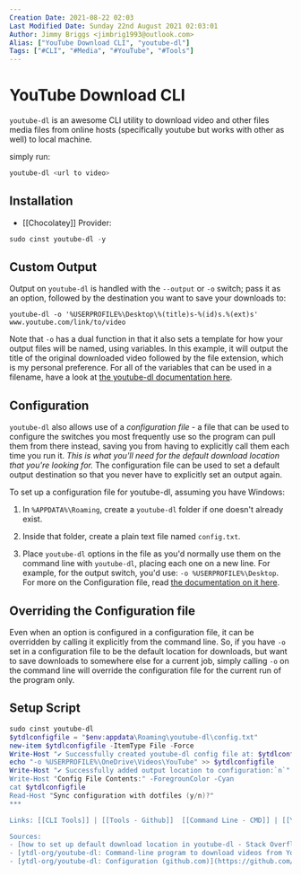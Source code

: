 ```yaml
---
Creation Date: 2021-08-22 02:03
Last Modified Date: Sunday 22nd August 2021 02:03:01
Author: Jimmy Briggs <jimbrig1993@outlook.com>
Alias: ["YouTube Download CLI", "youtube-dl"] 
Tags: ["#CLI", "#Media", "#YouTube", "#Tools"]
---
```


# YouTube Download CLI

`youtube-dl` is an awesome CLI utility to download video and other files media files from online hosts (specifically youtube but works with other as well) to local machine.

simply run:

```powershell
youtube-dl <url to video>
```

## Installation

- [[Chocolatey]] Provider:

```powershell
sudo cinst youtube-dl -y
```

## Custom Output

Output on `youtube-dl` is handled with the `--output` or `-o` switch; pass it as an option, followed by the destination you want to save your downloads to:

`youtube-dl -o '%USERPROFILE%\Desktop\%(title)s-%(id)s.%(ext)s' www.youtube.com/link/to/video`

Note that `-o` has a dual function in that it also sets a template for how your output files will be named, using variables. In this example, it will output the title of the original downloaded video followed by the file extension, which is my personal preference. For all of the variables that can be used in a filename, have a look at [the youtube-dl documentation here](https://github.com/rg3/youtube-dl#filesystem-options).

## Configuration

`youtube-dl` also allows use of a _configuration file_ - a file that can be used to configure the switches you most frequently use so the program can pull them from there instead, saving you from having to explicitly call them each time you run it. _This is what you'll need for the default download location that you're looking for._ The configuration file can be used to set a default output destination so that you never have to explicitly set an output again.

To set up a configuration file for youtube-dl, assuming you have Windows:

1.  In `%APPDATA%\Roaming`, create a `youtube-dl` folder if one doesn't already exist.
    
2.  Inside that folder, create a plain text file named `config.txt`.
    
3.  Place `youtube-dl` options in the file as you'd normally use them on the command line with `youtube-dl`, placing each one on a new line. For example, for the output switch, you'd use: `-o %USERPROFILE%\Desktop`. For more on the Configuration file, read [the documentation on it here](https://github.com/rg3/youtube-dl#configuration).
    

## Overriding the Configuration file

Even when an option is configured in a configuration file, it can be overridden by calling it explicitly from the command line. So, if you have `-o` set in a configuration file to be the default location for downloads, but want to save downloads to somewhere else for a current job, simply calling `-o` on the command line will override the configuration file for the current run of the program only.

## Setup Script

```powershell
sudo cinst youtube-dl
$ytdlconfigfile = "$env:appdata\Roaming\youtube-dl\config.txt" 
new-item $ytdlconfigfile -ItemType File -Force
Write-Host "✔️ Successfully created youtube-dl config file at: $ytdlconfigfile" -ForegroundColor Green
echo "-o %USERPROFILE%\OneDrive\Videos\YouTube" >> $ytdlconfigfile
Write-Host "✔️ Successfully added output location to configuration:`n`" -ForegroundColor Green
Write-Host "Config File Contents:" -ForegrounColor -Cyan
cat $ytdlconfigfile
Read-Host "Sync configuration with dotfiles (y/n)?"
***

Links: [[CLI Tools]] | [[Tools - Github]]  [[Command Line - CMD]] | [[YouTube]] | [[Automation]]

Sources:
- [how to set up default download location in youtube-dl - Stack Overflow](https://stackoverflow.com/questions/32482230/how-to-set-up-default-download-location-in-youtube-dl)
- [ytdl-org/youtube-dl: Command-line program to download videos from YouTube.com and other video sites (github.com)](https://github.com/ytdl-org/youtube-dl)
- [ytdl-org/youtube-dl: Configuration (github.com)](https://github.com/ytdl-org/youtube-dl#configuration)

